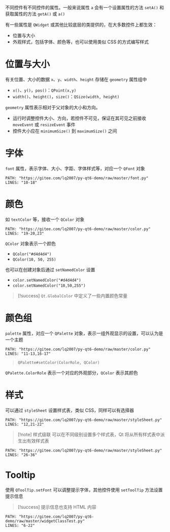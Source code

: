 不同控件有不同控件的属性。一般来说属性 `a`  会有一个设置属性的方法 `setA()` 和获取属性的方法 `getA()` 或 `a()`

有一些属性是 `QWidget` 或其他比较底层的类提供的，在大多数控件上都生效：
- 位置与大小
- 外观样式，包括字体、颜色等，也可以使用类似 CSS 的方式编写样式
# 位置与大小

有关位置、大小的数据 `x`、`y`、`width`、`height` 存储在 `geometry` 属性组中
- `x()`、`y()`，`pos()`：`QPoint(x,y)`
- `width()`、`height()`，`size()`：`QSize(width, height)`

`geometry` 属性表示相对于父对象的大小和方向。
* 运行时调整控件大小、方向，若控件不可见，保证在其可见之前接收 `moveEvent` 或 `resizeEvent` 事件
* 控件大小应在 `minimumSize()` 到 `maximumSize()` 之间
# 字体

`font` 属性，表示字体、大小、字距、字体样式等，对应一个 `QFont` 对象

```embed-python
PATH: "https://gitee.com/lq2007/py-qt6-demo/raw/master/font.py"
LINES: "10-18"
```

# 颜色

如 `textColor` 等，接收一个 `QColor` 对象

```embed-python
PATH: "https://gitee.com/lq2007/py-qt6-demo/raw/master/color.py"
LINES: "19-20,23"
```

`QColor` 对象表示一个颜色
* `QColor("#d4d4d4")`
* `QColor(10, 50, 255)`

也可以在创建对象后通过 `setNamedColor` 设置
* `color.setNamedColor("#d4d4d4")`
* `color.setNamedColor("10,50,255")`

> [!success]
> `Qt.GlobalColor` 中定义了一些内置颜色常量
# 颜色组

`palette` 属性，对应一个 `QPalette` 对象，表示一组外观显示的设置，可以认为是一个主题

```embed-python
PATH: "https://gitee.com/lq2007/py-qt6-demo/raw/master/color.py"
LINES: "11-13,16-17"
```

> `QPalette#setColor(ColorRole, QColor)`

`QPalette.ColorRole` 表示一个对应的外观部分，`QColor` 表示其颜色
# 样式

可以通过 `styleSheet` 设置样式表，类似 CSS，同样可以有选择器

```embed-python
PATH: "https://gitee.com/lq2007/py-qt6-demo/raw/master/styleSheet.py"
LINES: "12,21-22"
```

> [!note] 样式级联
> 可以在不同级别设置多个样式表，Qt 将从所有样式表中派生出有效样式表

```embed-python
PATH: "https://gitee.com/lq2007/py-qt6-demo/raw/master/styleSheet.py"
LINES: "26-36"
```

# Tooltip

使用 `QToolTip.setFont` 可以调整提示字体，其他控件使用 `setToolTip` 方法设置提示信息

> [!success]
> 提示信息也支持 HTML 内容

```embed-python
PATH: "https://gitee.com/lq2007/py-qt6-demo/raw/master/widgetClassTest.py"
LINES: "6-22"
```
